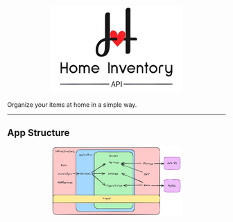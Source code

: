 <h3 align="center">
  <img src="https://raw.githubusercontent.com/Jibaru/home-inventory-api/main/assets/images/logo.png" width="300" alt="Logo"/><br/>
</h3>

Organize your items at home in a simple way.

<hr />

## App Structure

<div align="center">
  <img src="https://raw.githubusercontent.com/Jibaru/home-inventory-api/main/assets/images/app-schema.png" width="300" alt="App schema"/><br/>
</div>
